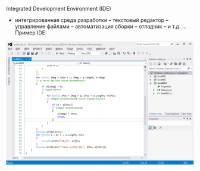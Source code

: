 Integrated Development Environment (IDE)
- интегрированная среда разработки 
  – текстовый редактор 
  – управление файлами 
  – автоматизация сборки 
  – отладчик 
  – и т.д. …
Пример IDE:

![](IDE.png)